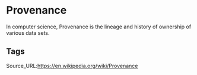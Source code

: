 # Provenance
In computer science, Provenance is the lineage and history of ownership of various data sets.
## Tags
Source_URL:https://en.wikipedia.org/wiki/Provenance
